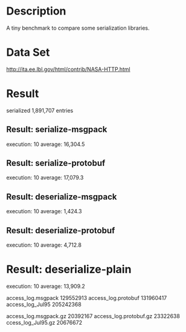 Description
=============
A tiny benchmark to compare some serialization libraries.

Data Set
==============
http://ita.ee.lbl.gov/html/contrib/NASA-HTTP.html

Result
==============
serialized 1,891,707 entries



Result: serialize-msgpack
------------------------------------
execution: 10
average: 16,304.5


Result: serialize-protobuf
------------------------------------
execution: 10
average: 17,079.3


Result: deserialize-msgpack
-------------------------------------
execution: 10
average: 1,424.3


Result: deserialize-protobuf
------------------------------------
execution: 10
average: 4,712.8


Result: deserialize-plain
====================================
execution: 10
average: 13,909.2



access_log.msgpack 129552913
access_log.protobuf 131960417
access_log_Jul95 205242368

access_log.msgpack.gz 20392167
access_log.protobuf.gz 23322638
ccess_log_Jul95.gz 20676672 

